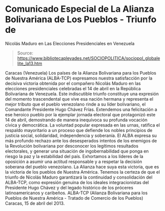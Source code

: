 # Comunicado Especial de La Alianza Bolivariana de Los Pueblos - Triunfo de 
Nicolás Maduro en Las Elecciones Presidenciales en Venezuela

> Source: https://www.bibliotecapleyades.net/SOCIOPOLITICA/sociopol_globalelite_la13.htm

Caracas (Venezuela)
Los países de la Alianza Bolivariana para los Pueblos de Nuestra América
(ALBA-TCP) expresamos nuestra satisfacción por la decisiva victoria
obtenida por el compañero Nicolás Maduro en las elecciones
presidenciales celebradas el 14 de abril en la República Bolivariana de
Venezuela.
Este indiscutible triunfo constituye una expresión del momento
trascendental que vive esa nación hermana y representa el mejor tributo
que el pueblo venezolano rinde a su líder bolivariano, el Comandante
Presidente Hugo Chávez Frías.
Extendemos una felicitación a ese heroico pueblo por la ejemplar jornada
electoral que protagonizó este 14 de abril, demostrando de manera
inequívoca su profunda vocación cívica y democrática.
La voluntad
popular expresada en las urnas, ratifica el respaldo mayoritario a un
proceso que defiende los nobles principios de justicia social,
solidaridad, independencia y soberanía.
El ALBA expresa su más profundo rechazo ante
los desesperados intentos
de los enemigos de la Revolución bolivariana por desconocer los
legítimos resultados electorales, y generar una situación de
ingobernabilidad que ponga en riesgo la paz y la estabilidad del país.
Exhortamos a los líderes de la oposición a asumir una actitud
responsable y a respetar la decisión soberana del pueblo venezolano.
La Alianza hace suya esta victoria, que es la victoria de los pueblos de
Nuestra América.
Tenemos la certeza de que el triunfo de Nicolás Maduro
garantizará la continuidad y consolidación del ALBA-TCP, como expresión
genuina de los ideales integracionistas del Presidente Hugo Chávez y del
legado histórico de los próceres latinoamericanos y caribeños.
ALBA-TCP
(Alianza Bolivariana para los Pueblos de Nuestra América - Tratado de
Comercio de los Pueblos)
Caracas, 15 de abril del 2013.
